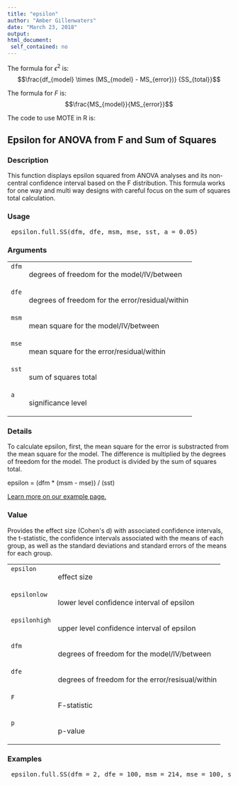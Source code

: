 ```yaml
---
title: "epsilon"
author: "Amber Gillenwaters"
date: "March 23, 2018"
output: 
html_document:
 self_contained: no
---
```


The formula for $\epsilon^2$ is: $$\frac{df_{model} \times (MS_{model} - MS_{error})} {SS_{total}}$$

The formula for *F* is: $$\frac{MS_{model}}{MS_{error}}$$

The code to use MOTE in R is: 
 

 
<h2>Epsilon for ANOVA from F and Sum of Squares</h2>  <h3>Description</h3>  <p>This function displays epsilon squared from ANOVA analyses and its non-central confidence interval based on the F distribution. This formula works for one way and multi way designs with careful focus on the sum of squares total calculation. </p>   <h3>Usage</h3>  <pre> epsilon.full.SS(dfm, dfe, msm, mse, sst, a = 0.05) </pre>   <h3>Arguments</h3>  <table summary="R argblock"> <tr valign="top"><td><code>dfm</code></td> <td> <p>degrees of freedom for the model/IV/between</p> </td></tr> <tr valign="top"><td><code>dfe</code></td> <td> <p>degrees of freedom for the error/residual/within</p> </td></tr> <tr valign="top"><td><code>msm</code></td> <td> <p>mean square for the model/IV/between</p> </td></tr> <tr valign="top"><td><code>mse</code></td> <td> <p>mean square for the error/residual/within</p> </td></tr> <tr valign="top"><td><code>sst</code></td> <td> <p>sum of squares total</p> </td></tr> <tr valign="top"><td><code>a</code></td> <td> <p>significance level</p> </td></tr> </table>   <h3>Details</h3>  <p>To calculate epsilon, first, the mean square for the error is substracted from the mean square for the model. The difference is multiplied by the degrees of freedom for the model. The product is divided by the sum of squares total. </p> <p>epsilon = (dfm * (msm - mse)) / (sst) </p> <p><a href="https://www.aggieerin.com/shiny-server/tests/epsilon.html">Learn more on our example page.</a> </p>   <h3>Value</h3>  <p>Provides the effect size (Cohen's d) with associated confidence intervals, the t-statistic, the confidence intervals associated with the means of each group, as well as the standard deviations and standard errors of the means for each group. </p> <table summary="R valueblock"> <tr valign="top"><td><code>epsilon</code></td> <td> <p>effect size</p> </td></tr> <tr valign="top"><td><code>epsilonlow</code></td> <td> <p>lower level confidence interval of epsilon</p> </td></tr> <tr valign="top"><td><code>epsilonhigh</code></td> <td> <p>upper level confidence interval of epsilon</p> </td></tr> <tr valign="top"><td><code>dfm</code></td> <td> <p>degrees of freedom for the model/IV/between</p> </td></tr> <tr valign="top"><td><code>dfe</code></td> <td> <p>degrees of freedom for the error/resisual/within</p> </td></tr> <tr valign="top"><td><code>F</code></td> <td> <p>F-statistic</p> </td></tr> <tr valign="top"><td><code>p</code></td> <td> <p>p-value</p> </td></tr> </table>   <h3>Examples</h3>  <pre> epsilon.full.SS(dfm = 2, dfe = 100, msm = 214, mse = 100, sst = 5339, a = .05) </pre>   </body></html> 

